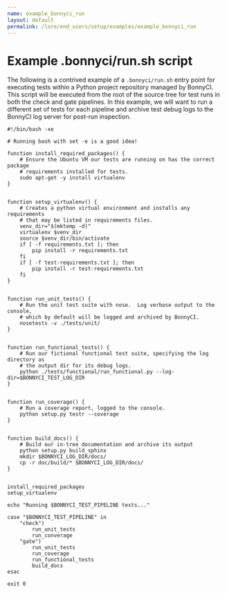 ```yaml
---
name: example_bonnyci_run
layout: default
permalink: /lore/end_users/setup/examples/example_bonnyci_run
---
```


# Example .bonnyci/run.sh script

The following is a contrived example of a ``.bonnyci/run.sh`` entry point for executing tests within a Python project repository managed by BonnyCI.  This script will be executed from the root of the source tree for test runs in both the check and gate pipelines.  In this example, we will want to run a different set of tests for each pipeline and archive test debug logs to the BonnyCI log server for post-run inspection.

```shell
#!/bin/bash -xe

# Running bash with set -e is a good idea!

function install_required_packages() {
    # Ensure the Ubuntu VM our tests are running on has the correct package
    # requirements installed for tests.
    sudo apt-get -y install virtualenv
}


function setup_virtualenv() {
    # Creates a python virtual environment and installs any requirements
    # that may be listed in requirements files.
    venv_dir="$(mktemp -d)"
    virtualenv $venv_dir
    source $venv_dir/bin/activate
    if [ -f requirements.txt ]; then
        pip install -r requirements.txt
    fi
    if [ -f test-requirements.txt ]; then
        pip install -r test-requirements.txt
    fi
}


function run_unit_tests() {
    # Run the unit test suite with nose.  Log verbose output to the console,
    # which by default will be logged and archived by BonnyCI.
    nosetests -v ./tests/unit/
}


function run_functional_tests() {
    # Run our fictional functional test suite, specifying the log directory as
    # the output dir for its debug logs.
    python ./tests/functional/run_functional.py --log-dir=$BONNYCI_TEST_LOG_DIR
}


function run_coverage() {
    # Run a coverage report, logged to the console.
    python setup.py testr --coverage
}


function build_docs() {
    # Build our in-tree documentation and archive its output
    python setup.py build_sphinx
    mkdir $BONNYCI_LOG_DIR/docs/
    cp -r doc/build/* $BONNYCI_LOG_DIR/docs/
}


install_required_packages
setup_virtualenv

echo "Running $BONNYCI_TEST_PIPELINE tests..."

case "$BONNYCI_TEST_PIPELINE" in
    "check")
        run_unit_tests
        run_converage
    "gate")
        run_unit_tests
        run_coverage
        run_functional_tests
        build_docs
esac

exit 0
```
